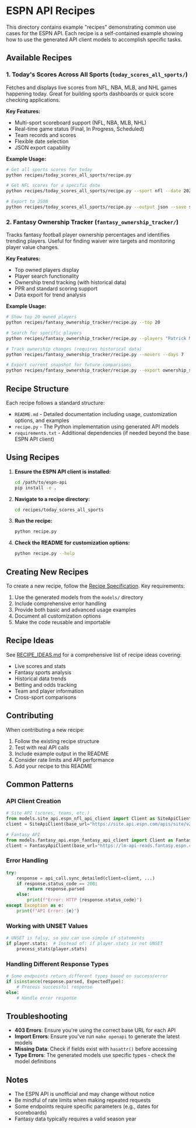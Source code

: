 # ESPN API Recipes

This directory contains example "recipes" demonstrating common use cases for the ESPN API. Each recipe is a self-contained example showing how to use the generated API client models to accomplish specific tasks.

## Available Recipes

### 1. Today's Scores Across All Sports (`today_scores_all_sports/`)
Fetches and displays live scores from NFL, NBA, MLB, and NHL games happening today. Great for building sports dashboards or quick score checking applications.

**Key Features:**
- Multi-sport scoreboard support (NFL, NBA, MLB, NHL)
- Real-time game status (Final, In Progress, Scheduled)
- Team records and scores
- Flexible date selection
- JSON export capability

**Example Usage:**
```bash
# Get all sports scores for today
python recipes/today_scores_all_sports/recipe.py

# Get NFL scores for a specific date
python recipes/today_scores_all_sports/recipe.py --sport nfl --date 20240908

# Export to JSON
python recipes/today_scores_all_sports/recipe.py --output json --save scores.json
```

### 2. Fantasy Ownership Tracker (`fantasy_ownership_tracker/`)
Tracks fantasy football player ownership percentages and identifies trending players. Useful for finding waiver wire targets and monitoring player value changes.

**Key Features:**
- Top owned players display
- Player search functionality
- Ownership trend tracking (with historical data)
- PPR and standard scoring support
- Data export for trend analysis

**Example Usage:**
```bash
# Show top 20 owned players
python recipes/fantasy_ownership_tracker/recipe.py --top 20

# Search for specific players
python recipes/fantasy_ownership_tracker/recipe.py --players "Patrick Mahomes" "Justin Jefferson"

# Track ownership changes (requires historical data)
python recipes/fantasy_ownership_tracker/recipe.py --movers --days 7

# Export current snapshot for future comparisons
python recipes/fantasy_ownership_tracker/recipe.py --export ownership_snapshot.json
```

## Recipe Structure

Each recipe follows a standard structure:
- `README.md` - Detailed documentation including usage, customization options, and examples
- `recipe.py` - The Python implementation using generated API models
- `requirements.txt` - Additional dependencies (if needed beyond the base ESPN API client)

## Using Recipes

1. **Ensure the ESPN API client is installed:**
   ```bash
   cd /path/to/espn-api
   pip install -e .
   ```

2. **Navigate to a recipe directory:**
   ```bash
   cd recipes/today_scores_all_sports
   ```

3. **Run the recipe:**
   ```bash
   python recipe.py
   ```

4. **Check the README for customization options:**
   ```bash
   python recipe.py --help
   ```

## Creating New Recipes

To create a new recipe, follow the [Recipe Specification](../RECIPE_SPEC.md). Key requirements:

1. Use the generated models from the `models/` directory
2. Include comprehensive error handling
3. Provide both basic and advanced usage examples
4. Document all customization options
5. Make the code reusable and importable

## Recipe Ideas

See [RECIPE_IDEAS.md](../RECIPE_IDEAS.md) for a comprehensive list of recipe ideas covering:
- Live scores and stats
- Fantasy sports analysis
- Historical data trends
- Betting and odds tracking
- Team and player information
- Cross-sport comparisons

## Contributing

When contributing a new recipe:
1. Follow the existing recipe structure
2. Test with real API calls
3. Include example output in the README
4. Consider rate limits and API performance
5. Add your recipe to this README

## Common Patterns

### API Client Creation
```python
# Site API (scores, teams, etc.)
from models.site_api.espn_nfl_api_client import Client as SiteApiClient
client = SiteApiClient(base_url="https://site.api.espn.com/apis/site/v2")

# Fantasy API
from models.fantasy_api.espn_fantasy_api_client import Client as FantasyApiClient
client = FantasyApiClient(base_url="https://lm-api-reads.fantasy.espn.com")
```

### Error Handling
```python
try:
    response = api_call.sync_detailed(client=client, ...)
    if response.status_code == 200:
        return response.parsed
    else:
        print(f"Error: HTTP {response.status_code}")
except Exception as e:
    print(f"API Error: {e}")
```

### Working with UNSET Values
```python
# UNSET is falsy, so you can use simple if statements
if player.stats:  # Instead of: if player.stats is not UNSET
    process_stats(player.stats)
```

### Handling Different Response Types
```python
# Some endpoints return different types based on success/error
if isinstance(response.parsed, ExpectedType):
    # Process successful response
else:
    # Handle error response
```

## Troubleshooting

- **403 Errors**: Ensure you're using the correct base URL for each API
- **Import Errors**: Ensure you've run `make openapi` to generate the latest models
- **Missing Data**: Check if fields exist with `hasattr()` before accessing
- **Type Errors**: The generated models use specific types - check the model definitions

## Notes

- The ESPN API is unofficial and may change without notice
- Be mindful of rate limits when making repeated requests
- Some endpoints require specific parameters (e.g., dates for scoreboards)
- Fantasy data typically requires a valid season year